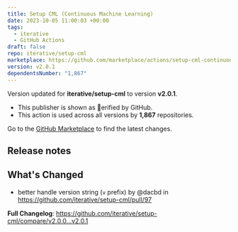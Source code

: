 ```yaml
---
title: Setup CML (Continuous Machine Learning)
date: 2023-10-05 11:00:03 +00:00
tags:
  - iterative
  - GitHub Actions
draft: false
repo: iterative/setup-cml
marketplace: https://github.com/marketplace/actions/setup-cml-continuous-machine-learning
version: v2.0.1
dependentsNumber: "1,867"
---
```



Version updated for **iterative/setup-cml** to version **v2.0.1**.
- This publisher is shown as erified by GitHub.
- This action is used across all versions by **1,867** repositories.

Go to the [GitHub Marketplace](https://github.com/marketplace/actions/setup-cml-continuous-machine-learning) to find the latest changes.

## Release notes

## What's Changed
* better handle version string (`v` prefix) by @dacbd in https://github.com/iterative/setup-cml/pull/97


**Full Changelog**: https://github.com/iterative/setup-cml/compare/v2.0.0...v2.0.1
